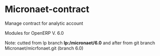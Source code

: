 Micronaet-contract
==================

Manage contract for analytic account

Modules for OpenERP V. 6.0

Note:
cutted from lp branch **lp:/micronaet/6.0**
and after from git branch Micronaet/micrfonaet.git (branch 6.0)
